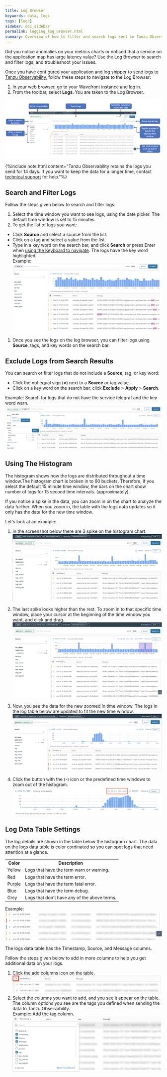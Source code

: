 ```yaml
---
title: Log Browser
keywords: data, logs
tags: [logs]
sidebar: doc_sidebar
permalink: logging_log_browser.html
summary: Overview of how to filter and search logs sent to Tanzu Observability by Wavefront.
---
```

Did you notice anomalies on your metrics charts or noticed that a service on the application map has large latency value? Use the Log Browser to search and filter logs, and troubleshoot your issues.

Once you have configured your application and log shipper to [send logs to Tanzu Observability](#logging_send_logs.html), follow these steps to navigate to the Log Browser:

1. In your web browser, go to your Wavefront instance and log in.
1. From the toolbar, select **Logs**. You are taken to the Log Browser.

![An annotated screenshot of the log browser.](images/logging_log_browser_annotated_screen.png)

{%include note.html content="Tanzu Observability retains the logs you send for 14 days. If you want to keep the data for a longer time, contact [technical support](https://docs.wavefront.com/wavefront_support_feedback.html#support) for help."%}

## Search and Filter Logs

Follow the steps given below to search and filter logs:

1. Select the time window you want to see logs, using the date picker. The default time window is set to 15 minutes.
1. To get the list of logs you want:
  * Click **Source** and select a source from the list.
  * Click on a tag and select a value from the list.
  * Type in a key word on the search bar, and click **Search** or press Enter when [using the Keyboard to navigate](wavefront_keyboard_shortcuts.html#keyboard-shortcuts-and-their-usage). The logs have the key word highlighted.
    <br/>Example:
    ![Shoes the error key word on the search bad and the logs that contain the word error in them with error highlighted on the log messages](images/logging_search_key_word.png)
1. Once you see the logs on the log browser, you can filter logs using **Source**, tags, and key words on the search bar.

## Exclude Logs from Search Results

You can search or filter logs that do not include a **Source**, tag, or key word:

* Click the not equal sign (≠) next to a **Source** or tag value.
* Click on a key word on the search bar, click **Exclude** > **Apply** > **Search**.

Example: Search for logs that do not have the service telegraf and the key word warn.
![shows the example described in text](images/logging_not_include_search.png)
    
## Using The Histogram

The histogram shows how the logs are distributed throughout a time window.The histogram chart is broken in to 60 buckets. Therefore, if you select the default 15 minute time window, the bars on the chart show number of logs for 15 second time intervals. (approximately).

If you notice a spike in the data, you can zoom in on the chart to analyze the data further. When you zoom in, the table with the logs data updates so it only has the data for the new time window.

Let's look at an example:

1. In the screenshot below there are 3 spike on the histogram chart.
    ![a screenshot of the log browser that shows a histogram with 3 spikes.](images/logging_histogram_spikes.png)
1. The last spike looks higher than the rest. To zoom in to that specific time window, place your cursor at the beginning of the time window you want, and click and drag. 
    ![a screenshot of selecting the area on the histogram to to zoom in.](images/logging_histogram_zoomed_in.png)

1. Now, you see the data for the new zoomed in time window. The logs in the log table below are updated to fit the new time window.
    ![a screenshot of the zoomed in histogram](images/logging_histogram_zoomed_in_data.png)
1. Click the button with the (-) icon or the predefined time windows to zoom out of the histogram.
    ![a screenshot with the zoom out options highlighted with a red box](images/logging_histogram_zoom_out.png)

## Log Data Table Settings

The log details are shown in the table below the histogram chart. The data on the logs data table is color cordinated so you can spot logs that need attention at a glance.

<table>
  <tr>
    <th>
      Color
    </th>
    <th>
      Description
    </th>
  </tr>
  <tr>
    <td>
      Yellow
    </td>
    <td>
      Logs that have the term warn or warning.
    </td>
  </tr>
  <tr>
    <td>
      Red
    </td>
    <td>
      Logs that have the term error.
    </td>
  </tr>
  <tr>
    <td>
      Purple
    </td>
    <td>
      Logs that have the term fatal error.
    </td>
  </tr>
  <tr>
    <td>
      Blue
    </td>
    <td>
      Logs that have the term debug.
    </td>
  </tr>
  
  <tr>
    <td>
      Grey
    </td>
    <td>
      Logs that don't have any of the above terms.
    </td>
  </tr>
</table>

Example:
![a screenshot of the logs table with the different colors at the beginning of the log message row.](images/logging_logs_table_colors.png)

The logs data table has the Timestamp, Source, and Message columns. 


Follow the steps given below to add in more columns to help you get additional data on your logs.

1. Click the add columns icon on the table.
    ![a screenshot of the table with the add column button highlighted](images/logging_log_table_add_column.png)
1. Select the columns you want to add, and you see it appear on the table. The column options you see are the tags you defined when sending the data to Tanzu Observability.
    <br/> Example: Add the tag column.
    ![a screenshot of the add column options.](images/logging_log_table_select_columns.png)

